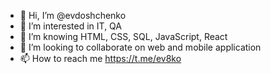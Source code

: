- 👋 Hi, I’m @evdoshchenko
- 👀 I’m interested in IT, QA
- 🌱 I’m knowing HTML, CSS, SQL, JavaScript, React
- 💞️ I’m looking to collaborate on web and mobile application
- 📫 How to reach me https://t.me/ev8ko

<!---
evdoshchenko/evdoshchenko is a ✨ special ✨ repository because its `README.md` (this file) appears on your GitHub profile.
You can click the Preview link to take a look at your changes.
--->
